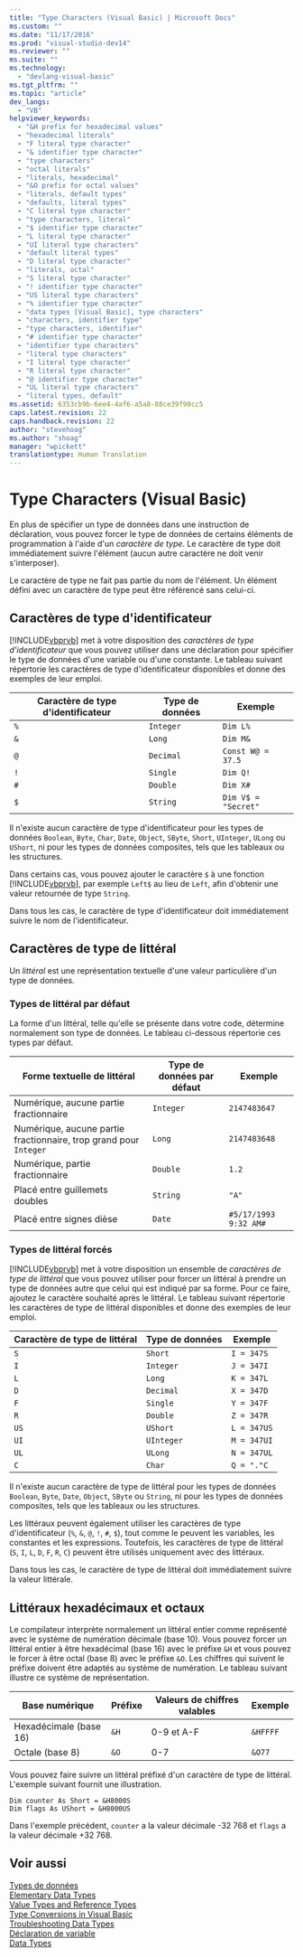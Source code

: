 ```yaml
---
title: "Type Characters (Visual Basic) | Microsoft Docs"
ms.custom: ""
ms.date: "11/17/2016"
ms.prod: "visual-studio-dev14"
ms.reviewer: ""
ms.suite: ""
ms.technology: 
  - "devlang-visual-basic"
ms.tgt_pltfrm: ""
ms.topic: "article"
dev_langs: 
  - "VB"
helpviewer_keywords: 
  - "&H prefix for hexadecimal values"
  - "hexadecimal literals"
  - "F literal type character"
  - "& identifier type character"
  - "type characters"
  - "octal literals"
  - "literals, hexadecimal"
  - "&O prefix for octal values"
  - "literals, default types"
  - "defaults, literal types"
  - "C literal type character"
  - "type characters, literal"
  - "$ identifier type character"
  - "L literal type character"
  - "UI literal type characters"
  - "default literal types"
  - "D literal type character"
  - "literals, octal"
  - "S literal type character"
  - "! identifier type character"
  - "US literal type characters"
  - "% identifier type character"
  - "data types [Visual Basic], type characters"
  - "characters, identifier type"
  - "type characters, identifier"
  - "# identifier type character"
  - "identifier type characters"
  - "literal type characters"
  - "I literal type character"
  - "R literal type character"
  - "@ identifier type character"
  - "UL literal type characters"
  - "literal types, default"
ms.assetid: 6353cb9b-6ee4-4af6-a5a8-88ce39f90cc5
caps.latest.revision: 22
caps.handback.revision: 22
author: "stevehoag"
ms.author: "shoag"
manager: "wpickett"
translationtype: Human Translation
---
```

# Type Characters (Visual Basic)
En plus de spécifier un type de données dans une instruction de déclaration, vous pouvez forcer le type de données de certains éléments de programmation à l'aide d'un *caractère de type*.  Le caractère de type doit immédiatement suivre l'élément \(aucun autre caractère ne doit venir s'interposer\).  
  
 Le caractère de type ne fait pas partie du nom de l'élément.  Un élément défini avec un caractère de type peut être référencé sans celui\-ci.  
  
## Caractères de type d'identificateur  
 [!INCLUDE[vbprvb](../../../../csharp/programming-guide/concepts/linq/includes/vbprvb_md.md)] met à votre disposition des *caractères de type d'identificateur* que vous pouvez utiliser dans une déclaration pour spécifier le type de données d'une variable ou d'une constante.  Le tableau suivant répertorie les caractères de type d'identificateur disponibles et donne des exemples de leur emploi.  
  
|Caractère de type d'identificateur|Type de données|Exemple|  
|----------------------------------------|---------------------|-------------|  
|`%`|`Integer`|`Dim L%`|  
|`&`|`Long`|`Dim M&`|  
|`@`|`Decimal`|`Const W@ = 37.5`|  
|`!`|`Single`|`Dim Q!`|  
|`#`|`Double`|`Dim X#`|  
|`$`|`String`|`Dim V$ = "Secret"`|  
  
 Il n'existe aucun caractère de type d'identificateur pour les types de données `Boolean`, `Byte`, `Char`, `Date`, `Object`, `SByte`, `Short`, `UInteger`, `ULong` ou `UShort`, ni pour les types de données composites, tels que les tableaux ou les structures.  
  
 Dans certains cas, vous pouvez ajouter le caractère `$` à une fonction [!INCLUDE[vbprvb](../../../../csharp/programming-guide/concepts/linq/includes/vbprvb_md.md)], par exemple `Left$` au lieu de `Left`, afin d'obtenir une valeur retournée de type `String`.  
  
 Dans tous les cas, le caractère de type d'identificateur doit immédiatement suivre le nom de l'identificateur.  
  
## Caractères de type de littéral  
 Un *littéral* est une représentation textuelle d'une valeur particulière d'un type de données.  
  
### Types de littéral par défaut  
 La forme d'un littéral, telle qu'elle se présente dans votre code, détermine normalement son type de données.  Le tableau ci\-dessous répertorie ces types par défaut.  
  
|Forme textuelle de littéral|Type de données par défaut|Exemple|  
|---------------------------------|--------------------------------|-------------|  
|Numérique, aucune partie fractionnaire|`Integer`|`2147483647`|  
|Numérique, aucune partie fractionnaire, trop grand pour `Integer`|`Long`|`2147483648`|  
|Numérique, partie fractionnaire|`Double`|`1.2`|  
|Placé entre guillemets doubles|`String`|`"A"`|  
|Placé entre signes dièse|`Date`|`#5/17/1993 9:32 AM#`|  
  
### Types de littéral forcés  
 [!INCLUDE[vbprvb](../../../../csharp/programming-guide/concepts/linq/includes/vbprvb_md.md)] met à votre disposition un ensemble de *caractères de type de littéral* que vous pouvez utiliser pour forcer un littéral à prendre un type de données autre que celui qui est indiqué par sa forme.  Pour ce faire, ajoutez le caractère souhaité après le littéral.  Le tableau suivant répertorie les caractères de type de littéral disponibles et donne des exemples de leur emploi.  
  
|Caractère de type de littéral|Type de données|Exemple|  
|-----------------------------------|---------------------|-------------|  
|`S`|`Short`|`I = 347S`|  
|`I`|`Integer`|`J = 347I`|  
|`L`|`Long`|`K = 347L`|  
|`D`|`Decimal`|`X = 347D`|  
|`F`|`Single`|`Y = 347F`|  
|`R`|`Double`|`Z = 347R`|  
|`US`|`UShort`|`L = 347US`|  
|`UI`|`UInteger`|`M = 347UI`|  
|`UL`|`ULong`|`N = 347UL`|  
|`C`|`Char`|`Q = "."C`|  
  
 Il n'existe aucun caractère de type de littéral pour les types de données `Boolean`, `Byte`, `Date`, `Object`, `SByte` ou `String`, ni pour les types de données composites, tels que les tableaux ou les structures.  
  
 Les littéraux peuvent également utiliser les caractères de type d'identificateur \(`%`, `&`, `@`, `!`, `#`, `$`\), tout comme le peuvent les variables, les constantes et les expressions.  Toutefois, les caractères de type de littéral \(`S`, `I`, `L`, `D`, `F`, `R`, `C`\) peuvent être utilisés uniquement avec des littéraux.  
  
 Dans tous les cas, le caractère de type de littéral doit immédiatement suivre la valeur littérale.  
  
## Littéraux hexadécimaux et octaux  
 Le compilateur interprète normalement un littéral entier comme représenté avec le système de numération décimale \(base 10\).  Vous pouvez forcer un littéral entier à être hexadécimal \(base 16\) avec le préfixe `&H` et vous pouvez le forcer à être octal \(base 8\) avec le préfixe `&O`.  Les chiffres qui suivent le préfixe doivent être adaptés au système de numération.  Le tableau suivant illustre ce système de représentation.  
  
|Base numérique|Préfixe|Valeurs de chiffres valables|Exemple|  
|--------------------|-------------|----------------------------------|-------------|  
|Hexadécimale \(base 16\)|`&H`|0\-9 et A\-F|`&HFFFF`|  
|Octale \(base 8\)|`&O`|0\-7|`&O77`|  
  
 Vous pouvez faire suivre un littéral préfixé d'un caractère de type de littéral.  L'exemple suivant fournit une illustration.  
  
```  
Dim counter As Short = &H8000S  
Dim flags As UShort = &H8000US  
```  
  
 Dans l'exemple précédent, `counter` a la valeur décimale \-32 768 et `flags` a la valeur décimale \+32 768.  
  
## Voir aussi  
 [Types de données](../../../../visual-basic/programming-guide/language-features/data-types/index.md)   
 [Elementary Data Types](../../../../visual-basic/programming-guide/language-features/data-types/elementary-data-types.md)   
 [Value Types and Reference Types](../../../../visual-basic/programming-guide/language-features/data-types/value-types-and-reference-types.md)   
 [Type Conversions in Visual Basic](../../../../visual-basic/programming-guide/language-features/data-types/type-conversions.md)   
 [Troubleshooting Data Types](../../../../visual-basic/programming-guide/language-features/data-types/troubleshooting-data-types.md)   
 [Déclaration de variable](../../../../visual-basic/programming-guide/language-features/variables/variable-declaration.md)   
 [Data Types](../../../../visual-basic/language-reference/data-types/data-type-summary.md)